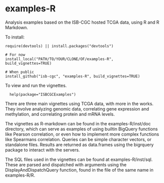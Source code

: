 # examples-R
Analysis examples based on the ISB-CGC hosted TCGA data, using R and R Markdown.

To install:
```
require(devtools) || install.packages("devtools")

# For now
install_local("PATH/TO/YOUR/CLONE/OF/examples-R", build_vignettes=TRUE)

# When public
install_github("isb-cgc", "examples-R", build_vignettes=TRUE)
```

To view and run the vignettes.
```
  help(package="ISBCGCExamples")
```

There are three main vignettes using TCGA data, with more in the works. 
They involve analyzing genomic data, correlating gene expression and methylation, 
and correlating protein and mRNA levels. 

The vignettes as R-markdown can be found in the examples-R/inst/doc directory,
which can serve as examples of using builtin BigQuery functions like Pearson
correlation, or even how to implement more complex functions like Spearmans 
correlation. Queries can be simple character vectors, or standalone files. 
Results are returned as data.frames using the bigrquery package to 
interact with the servers.

The SQL files used in the vignettes can be found at examples-R/inst/sql. 
These are parsed and dispatched with arguments using the DisplayAndDispatchQuery function, 
found in the file of the same name in examples-R/R.


